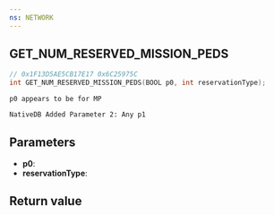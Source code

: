 ```yaml
---
ns: NETWORK
---
```

## GET_NUM_RESERVED_MISSION_PEDS

```c
// 0x1F13D5AE5CB17E17 0x6C25975C
int GET_NUM_RESERVED_MISSION_PEDS(BOOL p0, int reservationType);
```

```
p0 appears to be for MP  
```

```
NativeDB Added Parameter 2: Any p1
```

## Parameters
* **p0**: 
* **reservationType**: 

## Return value
